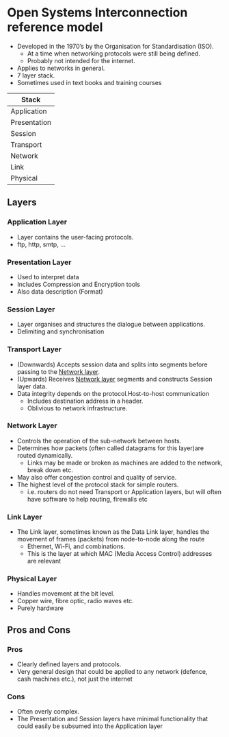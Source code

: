 # Open Systems Interconnection reference model
- Developed in the 1970’s by the Organisation for Standardisation (ISO).
	- At a time when networking protocols were still being defined.
	- Probably not intended for the internet.
- Applies to networks in general.
- 7 layer stack.
- Sometimes used in text books and training courses

| Stack |
| ---- |
| Application |
| Presentation |
| Session |
| Transport |
| Network |
| Link |
| Physical |
## Layers
### Application Layer
- Layer contains the user-facing protocols.
- ftp, http, smtp, ...
### Presentation Layer
- Used to interpret data
- Includes Compression and Encryption tools
- Also data description (Format)
### Session Layer
- Layer organises and structures the dialogue between applications.
- Delimiting and synchronisation
### Transport Layer
- (Downwards) Accepts session data and splits into segments before passing to the [Network layer](Network%20Layer.md).
- (Upwards) Receives [Network layer](Network%20Layer.md) segments and constructs Session layer data.
- Data integrity depends on the protocol.Host-to-host communication 
	- Includes destination address in a header.
	- Oblivious to network infrastructure.
### Network Layer
- Controls the operation of the sub-network between hosts.
- Determines how packets (often called datagrams for this layer)are routed dynamically.
	- Links may be made or broken as machines are added to the network, break down etc.
- May also offer congestion control and quality of service.
- The highest level of the protocol stack for simple routers.
	- i.e. routers do not need Transport or Application layers, but will often have software to help routing, firewalls etc
### Link Layer
- The Link layer, sometimes known as the Data Link layer, handles the movement of frames (packets) from node-to-node along the route
	- Ethernet, Wi-Fi, and combinations.
	- This is the layer at which MAC (Media Access Control) addresses are relevant
### Physical Layer
- Handles movement at the bit level.
- Copper wire, fibre optic, radio waves etc.
- Purely hardware

## Pros and Cons
### Pros
- Clearly defined layers and protocols.
- Very general design that could be applied to any network (defence, cash machines etc.), not just the internet
### Cons
- Often overly complex.
- The Presentation and Session layers have minimal functionality that could easily be subsumed into the Application layer